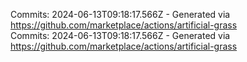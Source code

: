 Commits: 2024-06-13T09:18:17.566Z - Generated via https://github.com/marketplace/actions/artificial-grass
<br>
Commits: 2024-06-13T09:18:17.566Z - Generated via https://github.com/marketplace/actions/artificial-grass
<br>
